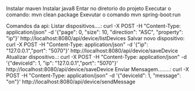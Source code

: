 Instalar maven
Instalar java8
Entar no diretorio do projeto
Executar o comando: mvn clean package
Exevutar o comando mvn spring-boot:run

Comandos da api:
Listar dispositivos....: curl -X POST -H "Content-Type: application/json" -d '{"page": 0, "size": 10, "direction": "ASC", "property": "ip"}' http://localhost:8080/api/device/listDevices
Salvar novo dispositivo: curl -X POST -H "Content-Type: application/json" -d '{"ip": "127.0.0.1","port": "5070"}' http://localhost:8080/api/device/saveDevice
Atualizar dispositivo..: curl -X POST -H "Content-Type: application/json" -d '{"deviceId": 1, "ip": "127.0.0.1","port": "5070"}' http://localhost:8080/api/device/saveDevice
Enviar Mensagem........: curl -X POST -H "Content-Type: application/json" -d '{"deviceId": 1, "message": "on"}' http://localhost:8080/api/device/sendMessage